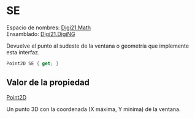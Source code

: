 # SE

Espacio de nombres: [Digi21.Math](../../)  
Ensamblado: [Digi21.DigiNG](../../../)

Devuelve el punto al sudeste de la ventana o geometría que implemente esta interfaz.

```csharp
Point2D SE { get; }
```

## Valor de la propiedad

[Point2D](https://github.com/digi21/docs/tree/bc01fbb8f283bc40e48776a9f72a3e40db73b2a0/digi3d-net/programacion/.net/referencia/digi21.diging/digi21.math/Point2D.md)

Un punto 3D con la coordenada \(X máxima, Y mínima\) de la ventana.

